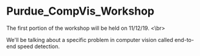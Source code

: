 # Purdue_CompVis_Workshop
The first portion of the workshop will be held on 11/12/19. <\br>

We'll be talking about a specific problem in computer vision called end-to-end speed detection. 
